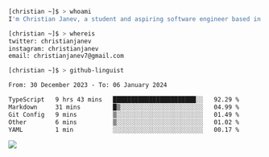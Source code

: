 ```bash
[christian ~]$ > whoami
I'm Christian Janev, a student and aspiring software engineer based in Chicago, IL
```
```bash
[christian ~]$ > whereis
twitter: christianjanev
instagram: christianjanev
email: christianjanev7@gmail.com
```

```bash
[christian ~]$ > github-linguist
```
<!--START_SECTION:waka-->

```txt
From: 30 December 2023 - To: 06 January 2024

TypeScript   9 hrs 43 mins   ███████████████████████░░   92.29 %
Markdown     31 mins         █▒░░░░░░░░░░░░░░░░░░░░░░░   04.99 %
Git Config   9 mins          ▒░░░░░░░░░░░░░░░░░░░░░░░░   01.49 %
Other        6 mins          ▒░░░░░░░░░░░░░░░░░░░░░░░░   01.02 %
YAML         1 min           ░░░░░░░░░░░░░░░░░░░░░░░░░   00.17 %
```

<!--END_SECTION:waka-->

![](https://komarev.com/ghpvc/?username=christianjanev)
